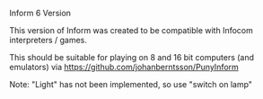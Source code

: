 Inform 6 Version

This version of Inform was created to be compatible with Infocom interpreters / games.

This should be suitable for playing on 8 and 16 bit computers (and emulators) via https://github.com/johanberntsson/PunyInform

Note: "Light" has not been implemented, so use "switch on lamp"
